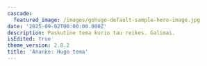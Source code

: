 ```yaml
---
cascade:
  featured_image: /images/gohugo-default-sample-hero-image.jpg
date: '2025-09-02T00:00:00.000Z'
description: Paskutine tema kurio tau reikes. Galimai.
isEdited: true
theme_version: 2.8.2
title: 'Ananke: Hugo tema'
---
```


